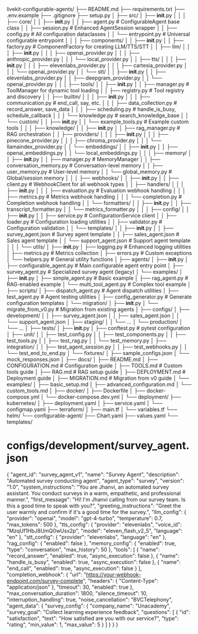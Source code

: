 livekit-configurable-agents/
├── README.md
├── requirements.txt
├── .env.example
├── .gitignore
├── setup.py
│
├── src/
│   ├── __init__.py
│   │
│   ├── core/
│   │   ├── __init__.py
│   │   ├── agent.py                    # ConfigurableAgent base class
│   │   ├── session.py                  # Enhanced AgentSession wrapper
│   │   ├── config.py                   # All configuration dataclasses
│   │   └── entrypoint.py              # Universal configurable entrypoint
│   │
│   ├── components/
│   │   ├── __init__.py
│   │   ├── factory.py                  # ComponentFactory for creating LLM/TTS/STT
│   │   ├── llm/
│   │   │   ├── __init__.py
│   │   │   ├── openai_provider.py
│   │   │   ├── anthropic_provider.py
│   │   │   └── local_provider.py
│   │   ├── tts/
│   │   │   ├── __init__.py
│   │   │   ├── elevenlabs_provider.py
│   │   │   ├── cartesia_provider.py
│   │   │   └── openai_provider.py
│   │   └── stt/
│   │       ├── __init__.py
│   │       ├── elevenlabs_provider.py
│   │       ├── deepgram_provider.py
│   │       └── openai_provider.py
│   │
│   ├── tools/
│   │   ├── __init__.py
│   │   ├── manager.py                  # ToolManager for dynamic tool loading
│   │   ├── registry.py                 # Tool registry and discovery
│   │   ├── builtin/
│   │   │   ├── __init__.py
│   │   │   ├── communication.py        # end_call, say, etc.
│   │   │   ├── data_collection.py      # record_answer, save_data
│   │   │   ├── scheduling.py           # handle_is_busy, schedule_callback
│   │   │   └── knowledge.py            # search_knowledge_base
│   │   └── custom/
│   │       ├── __init__.py
│   │       └── example_tools.py        # Example custom tools
│   │
│   ├── knowledge/
│   │   ├── __init__.py
│   │   ├── rag_manager.py             # RAG orchestration
│   │   ├── providers/
│   │   │   ├── __init__.py
│   │   │   ├── pinecone_provider.py
│   │   │   ├── chroma_provider.py
│   │   │   └── llamaindex_provider.py
│   │   └── embeddings/
│   │       ├── __init__.py
│   │       ├── openai_embeddings.py
│   │       └── local_embeddings.py
│   │
│   ├── memory/
│   │   ├── __init__.py
│   │   ├── manager.py                  # MemoryManager
│   │   ├── conversation_memory.py      # Conversation-level memory
│   │   ├── user_memory.py             # User-level memory
│   │   └── global_memory.py           # Global/session memory
│   │
│   ├── webhooks/
│   │   ├── __init__.py
│   │   ├── client.py                   # WebhookClient for all webhook types
│   │   ├── handlers/
│   │   │   ├── __init__.py
│   │   │   ├── evaluation.py           # Evaluation webhook handling
│   │   │   ├── metrics.py              # Metrics webhook handling
│   │   │   └── completion.py           # Completion webhook handling
│   │   └── formatters/
│   │       ├── __init__.py
│   │       ├── transcript_formatter.py
│   │       └── metrics_formatter.py
│   │
│   ├── config/
│   │   ├── __init__.py
│   │   ├── service.py                  # ConfigurationService client
│   │   ├── loader.py                   # Configuration loading utilities
│   │   ├── validator.py                # Configuration validation
│   │   └── templates/
│   │       ├── __init__.py
│   │       ├── survey_agent.json       # Survey agent template
│   │       ├── sales_agent.json        # Sales agent template
│   │       └── support_agent.json      # Support agent template
│   │
│   └── utils/
│       ├── __init__.py
│       ├── logging.py                  # Enhanced logging utilities
│       ├── metrics.py                  # Metrics collection
│       ├── errors.py                   # Custom exceptions
│       └── helpers.py                  # General utility functions
│
├── agents/
│   ├── __init__.py
│   ├── configurable_agent.py          # Main configurable agent entry point
│   ├── survey_agent.py                # Specialized survey agent (legacy)
│   └── examples/
│       ├── __init__.py
│       ├── simple_agent.py            # Basic example
│       ├── rag_agent.py               # RAG-enabled example
│       └── multi_tool_agent.py        # Complex tool example
│
├── scripts/
│   ├── dispatch_agent.py              # Agent dispatch utilities
│   ├── test_agent.py                  # Agent testing utilities
│   ├── config_generator.py            # Generate configuration templates
│   └── migration/
│       ├── __init__.py
│       └── migrate_from_v0.py         # Migration from existing agents
│
├── configs/
│   ├── development/
│   │   ├── survey_agent.json
│   │   ├── sales_agent.json
│   │   └── support_agent.json
│   ├── staging/
│   │   └── ...
│   └── production/
│       └── ...
│
├── tests/
│   ├── __init__.py
│   ├── conftest.py                    # pytest configuration
│   ├── unit/
│   │   ├── test_config.py
│   │   ├── test_components.py
│   │   ├── test_tools.py
│   │   ├── test_rag.py
│   │   └── test_memory.py
│   ├── integration/
│   │   ├── test_agent_session.py
│   │   ├── test_webhooks.py
│   │   └── test_end_to_end.py
│   └── fixtures/
│       ├── sample_configs.json
│       └── mock_responses.json
│
├── docs/
│   ├── README.md
│   ├── CONFIGURATION.md               # Configuration guide
│   ├── TOOLS.md                       # Custom tools guide
│   ├── RAG.md                         # RAG setup guide
│   ├── DEPLOYMENT.md                  # Deployment guide
│   ├── MIGRATION.md                   # Migration from v0 guide
│   └── examples/
│       ├── basic_setup.md
│       ├── advanced_configuration.md
│       └── custom_tools.md
│
├── docker/
│   ├── Dockerfile
│   ├── docker-compose.yml
│   └── docker-compose.dev.yml
│
└── deployment/
    ├── kubernetes/
    │   ├── deployment.yaml
    │   ├── service.yaml
    │   └── configmap.yaml
    ├── terraform/
    │   ├── main.tf
    │   └── variables.tf
    └── helm/
        └── configurable-agent/
            ├── Chart.yaml
            ├── values.yaml
            └── templates/


# configs/development/survey_agent.json
{
  "agent_id": "survey_agent_v1",
  "name": "Survey Agent",
  "description": "Automated survey conducting agent",
  "agent_type": "survey",
  "version": "1.0",
  "system_instructions": "You are Jhanvi, an automated survey assistant. You conduct surveys in a warm, empathetic, and professional manner.",
  "first_message": "Hi! I'm Jhanvi calling from our survey team. Is this a good time to speak with you?",
  "greeting_instructions": "Greet the user warmly and confirm if it's a good time for the survey.",
  "llm_config": {
    "provider": "openai",
    "model": "gpt-4-turbo",
    "temperature": 0.7,
    "max_tokens": 500
  },
  "tts_config": {
    "provider": "elevenlabs",
    "voice_id": "MzqUf1HbJ8UmQ0wUsx2p",
    "model": "eleven_flash_v2_5",
    "language": "en"
  },
  "stt_config": {
    "provider": "elevenlabs", 
    "language": "en"
  },
  "rag_config": {
    "enabled": false
  },
  "memory_config": {
    "enabled": true,
    "type": "conversation",
    "max_history": 50
  },
  "tools": [
    {
      "name": "record_answer",
      "enabled": true,
      "async_execution": false
    },
    {
      "name": "handle_is_busy",
      "enabled": true,
      "async_execution": false
    },
    {
      "name": "end_call",
      "enabled": true,
      "async_execution": false
    }
  ],
  "completion_webhook": {
    "url": "https://your-webhook-endpoint.com/survey-complete",
    "headers": {
      "Content-Type": "application/json"
    },
    "timeout": 30,
    "enabled": true
  },
  "max_conversation_duration": 1800,
  "silence_timeout": 10,
  "interruption_handling": true,
  "noise_cancellation": "BVCTelephony",
  "agent_data": {
    "survey_config": {
      "company_name": "Unacademy",
      "survey_goal": "Collect learning experience feedback",
      "questions": [
        {
          "id": "satisfaction",
          "text": "How satisfied are you with our service?",
          "type": "rating",
          "min_value": 1,
          "max_value": 5
        }
      ]
    }
  }
} 